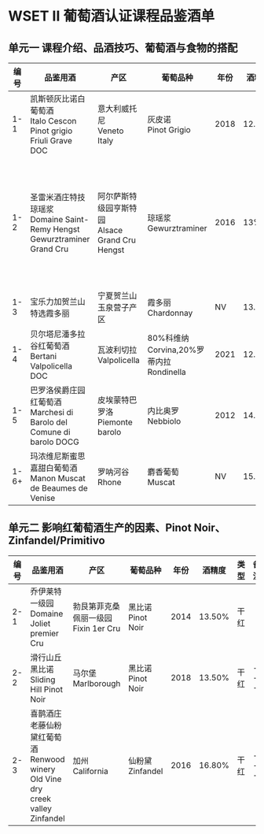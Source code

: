 # WSET II 葡萄酒认证课程品鉴酒单

## 单元一 课程介绍、品酒技巧、葡萄酒与食物的搭配

|编号|品鉴用酒|产区|葡萄品种|年份|酒精度|类型|备注|
| --- | --- | --- | --- | --- | --- | --- | --- |
|1-1|凯斯顿灰比诺白葡萄酒<br>Italo Cescon Pinot grigio Friuli Grave DOC|意大利威托尼<br>Veneto Italy|灰皮诺<br>Pinot Grigio|2018|12.5%|干白||
|1-2|圣雷米酒庄特技琼瑶浆<br>Domaine Saint-Remy Hengst Gewurztraminer Grand Cru|阿尔萨斯特级园亨斯特园<br>Alsace Grand Cru Hengst|琼瑶浆<br>Gewurztraminer|2016|13%|半甜白|发酵后，继续酒泥陈酿6-8个月，每月搅桶一次。同款2015年份入选2018年《葡萄酒喜好者》(Wine Enthusiast)百大(Top 100)葡萄酒|
|1-3|宝乐力加贺兰山特选霞多丽|宁夏贺兰山玉泉营子产区|霞多丽<br>Chardonnay|NV|13.50%|干白|2017年份获得2022Decanter大赛金奖|
|1-4|贝尔塔尼潘多拉谷红葡萄酒<br>Bertani Valpolicella DOC|瓦波利切拉<br>Valpolicella|80%科维纳Corvina,20%罗蒂内拉Rondinella|2021|12.00%|干红||
|1-5|巴罗洛侯爵庄园红葡萄酒<br>Marchesi di Barolo del Comune di barolo DOCG|皮埃蒙特巴罗洛<br>Piemonte barolo|内比奥罗<br>Nebbiolo|2012|14.00%|干红||
|1-6+|玛浓维尼斯蜜思嘉甜白葡萄酒<br>Manon Muscat de Beaumes de Venise|罗呐河谷<br>Rhone|麝香葡萄<br>Muscat|NV|15.00%| 加强酒|含糖量111.5g/L|

## 单元二 影响红葡萄酒生产的因素、Pinot Noir、Zinfandel/Primitivo

|编号|品鉴用酒|产区|葡萄品种|年份|酒精度|类型|备注|
| --- | --- | --- | --- | --- | --- | --- | --- |
|2-1|乔伊莱特一级园<br>Domaine Joliet premier Cru|勃艮第菲克桑佩丽一级园<br>Fixin 1er Cru|黑比诺<br>Pinot Noir|2014| 13.50%|干红||
|2-2|滑行山丘黑比诺<br>Sliding Hill Pinot Noir|马尔堡<br>Marlborough|黑比诺<br>Pinot Noir|2018|13.50%|干红| --- |
|2-3|喜鹊酒庄老藤仙粉黛红葡萄酒<br>Renwood winery Old Vine dry creek valley Zinfandel|加州<br>California|仙粉黛<br>Zinfandel|2016|16.80%|干红| --- |
